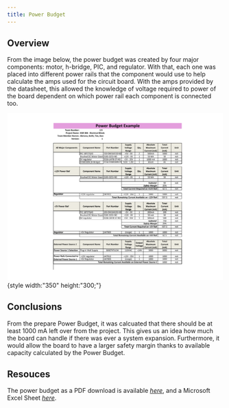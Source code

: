 ```yaml
---
title: Power Budget
---
```


## Overview
From the image below, the power budget was created by four major components: motor, h-bridge, PIC, and regulator. With that, each one was placed into different power rails that the component would use to help calculate the amps used for the circuit board. With the amps provided by the datasheet, this allowed the knowledge of voltage required to power of the board dependent on which power rail each component is connected too. 

![budget1](105_PowerBudget.png){style width:"350" height:"300;"}

## Conclusions

From the prepare Power Budget, it was calcuated that there should be at least 1000 mA left over from the project. This gives us an idea how much the board can handle if there was ever a system expansion. Furthermore, it would allow the board to have a larger safety margin thanks to available capacity calculated by the Power Budget.

## Resouces

The power budget as a PDF download is available [*here*](105_PowerBudget.pdf), and a Microsoft Excel Sheet [*here*](https://1drv.ms/x/c/71420322b1691527/EY8NGMndpP9LlLxGcqphVMIBvIOyInlZ4xRqcvrF40yyvg?e=WposaN).